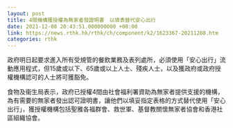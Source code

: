 ```yaml
---
layout: post
title: 4間機構獲授權為無家者發證明書　以填表替代安心出行
date: 2021-12-08 20:43:51.000000000 +08:00
link: https://news.rthk.hk/rthk/ch/component/k2/1623367-20211208.htm
categories: rthk
---
```


政府明日起要求進入所有受規管的餐飲業務及表列處所，必須使用「安心出行」流動應用程式，但15歲或以下、65歲或以上人士、殘疾人士，以及獲政府或政府授權機構認可的人士將可獲豁免。

食物及衞生局表示，政府已授權4間由社會福利署資助為無家者提供支援的機構，為有需要的無家者發出認可證明書，讓他們以填妥指定表格的方式替代使用「安心出行」，獲授權機構包括聖雅各福群會、救世軍、基督教關懷無家者協會和香港社區組織協會。
